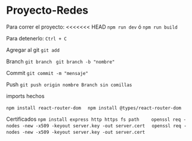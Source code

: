 # Proyecto-Redes

Para correr el proyecto:
<<<<<<< HEAD
```npm run dev``` ó ```npm run build```

Para detenerlo:
```Ctrl + C```

Agregar al git
```git add```

Branch
```git branch ```
```git branch -b "nombre"```

Commit 
```git commit -m "mensaje"```

Push
```git push origin nombre Branch sin comillas```


imports hechos

```npm install react-router-dom  ```
```npm install @types/react-router-dom```
``` ```
``` ```

Certificados
```npm install express http https fs path    ```
``` openssl req -nodes -new -x509 -keyout server.key -out server.cert   ```
```openssl req -nodes -new -x509 -keyout server.key -out server.cert ```
``` ```
``` ```
``` ```
``` ```
``` ```
``` ```
``` ```
``` ```
``` ```
``` ```
``` ```